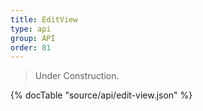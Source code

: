 ```yaml
---
title: EditView
type: api
group: API
order: 81
---
```

> Under Construction.

{% docTable "source/api/edit-view.json" %}


